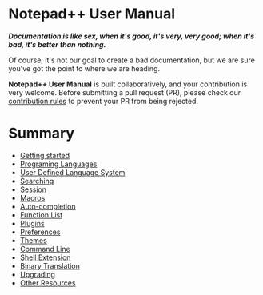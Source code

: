 Notepad++ User Manual
=======

***Documentation is like sex, when it's good, it's very, very good; when it's bad, it's better than nothing.***

Of course, it's not our goal to create a bad documentation, but we are sure you've got the point to where we are heading.

**Notepad++ User Manual** is built collaboratively, and your contribution is very welcome. Before submitting a pull request (PR), please check our [contribution rules](CONTRIBUTION.md) to prevent your PR from being rejected.



Summary
=======

* [Getting started](content/getting-started/_index.en.md)
* [Programing Languages](content/programing-languages/_index.en.md)
* [User Defined Language System](content/user-defined-language-system/_index.en.md)
* [Searching](content/searching/_index.en.md)
* [Session](content/session/_index.en.md)
* [Macros](content/macros/_index.en.md)
* [Auto-completion](content/auto-completion/_index.en.md)
* [Function List](content/function-list/_index.en.md)
* [Plugins](content/plugins/_index.en.md)
* [Preferences](content/preferences/_index.en.md)
* [Themes](content/themes/_index.en.md)
* [Command Line](content/command-line/_index.en.md)
* [Shell Extension](content/shell-extension/_index.en.md)
* [Binary Translation](content/binary-translation/_index.en.md)
* [Upgrading](content/upgrading/_index.en.md)
* [Other Resources](content/other-resources/_index.en.md)
